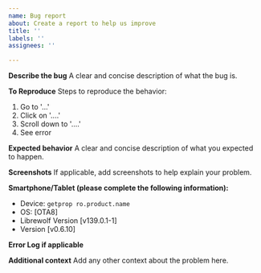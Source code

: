 ```yaml
---
name: Bug report
about: Create a report to help us improve
title: ''
labels: ''
assignees: ''

---
```


**Describe the bug**
A clear and concise description of what the bug is.

**To Reproduce**
Steps to reproduce the behavior:
1. Go to '...'
2. Click on '....'
3. Scroll down to '....'
4. See error

**Expected behavior**
A clear and concise description of what you expected to happen.

**Screenshots**
If applicable, add screenshots to help explain your problem.

**Smartphone/Tablet (please complete the following information):**
 - Device: ```getprop ro.product.name```
 - OS: [OTA8]
 - Librewolf Version [v139.0.1-1]
 - Version [v0.6.10]

**Error Log if applicable**

**Additional context**
Add any other context about the problem here.
